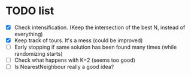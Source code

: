 # TODO list

- [x] Check intensification. (Keep the intersection of the best N, instead of everything)
- [X] Keep track of tours. It's a mess (could be improved)
- [ ] Early stopping if same solution has been found many times (while randomizing starts)
- [ ] Check what happens with K=2 (seems too good)
- [ ] Is NearestNeighbour really a good idea?